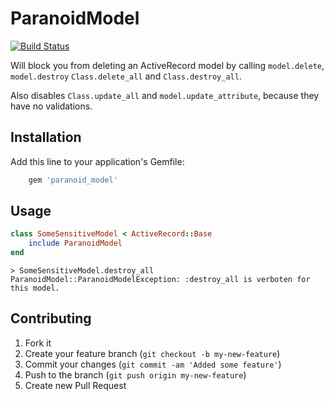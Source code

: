 # ParanoidModel

[![Build Status](https://travis-ci.org/tijmenb/paranoid_model.png?branch=master)](https://travis-ci.org/tijmenb/paranoid_model)

Will block you from deleting an ActiveRecord model by calling `model.delete`, `model.destroy` `Class.delete_all` and `Class.destroy_all`.

Also disables `Class.update_all` and `model.update_attribute`, because they have no validations.

## Installation

Add this line to your application's Gemfile:

```ruby
    gem 'paranoid_model'
```

## Usage

```ruby
class SomeSensitiveModel < ActiveRecord::Base
    include ParanoidModel
end
```

```console
> SomeSensitiveModel.destroy_all
ParanoidModel::ParanoidModelException: :destroy_all is verboten for this model.
```

## Contributing

1. Fork it
2. Create your feature branch (`git checkout -b my-new-feature`)
3. Commit your changes (`git commit -am 'Added some feature'`)
4. Push to the branch (`git push origin my-new-feature`)
5. Create new Pull Request
